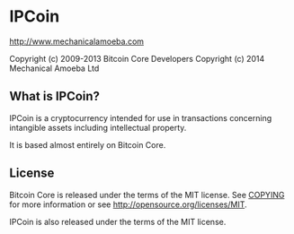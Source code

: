 IPCoin
=====================================

http://www.mechanicalamoeba.com

Copyright (c) 2009-2013 Bitcoin Core Developers
Copyright (c) 2014 Mechanical Amoeba Ltd

What is IPCoin?
----------------

IPCoin is a cryptocurrency intended for use in transactions concerning intangible assets including intellectual property.

It is based almost entirely on Bitcoin Core.

License
-------

Bitcoin Core is released under the terms of the MIT license. See [COPYING](COPYING) for more
information or see http://opensource.org/licenses/MIT.

IPCoin is also released under the terms of the MIT license.


